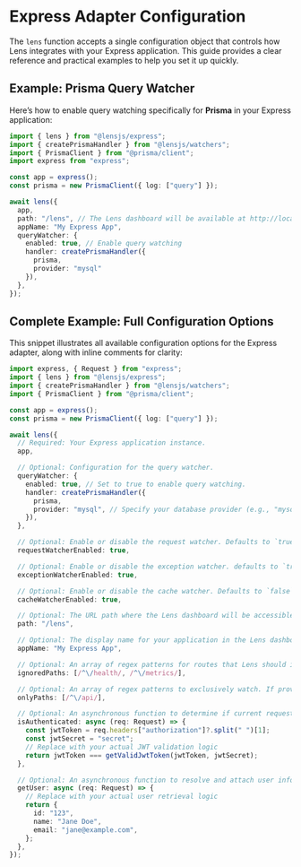# Express Adapter Configuration

The `lens` function accepts a single configuration object that controls how Lens integrates with your Express application. This guide provides a clear reference and practical examples to help you set it up quickly.

## Example: Prisma Query Watcher

Here’s how to enable query watching specifically for **Prisma** in your Express application:

```ts
import { lens } from "@lensjs/express";
import { createPrismaHandler } from "@lensjs/watchers";
import { PrismaClient } from "@prisma/client";
import express from "express";

const app = express();
const prisma = new PrismaClient({ log: ["query"] });

await lens({
  app,
  path: "/lens", // The Lens dashboard will be available at http://localhost:3000/lens
  appName: "My Express App",
  queryWatcher: {
    enabled: true, // Enable query watching
    handler: createPrismaHandler({
      prisma,
      provider: "mysql"
    }),
  },
});
```

## Complete Example: Full Configuration Options

This snippet illustrates all available configuration options for the Express adapter, along with inline comments for clarity:

```ts
import express, { Request } from "express";
import { lens } from "@lensjs/express";
import { createPrismaHandler } from "@lensjs/watchers";
import { PrismaClient } from "@prisma/client";

const app = express();
const prisma = new PrismaClient({ log: ["query"] });

await lens({
  // Required: Your Express application instance.
  app,

  // Optional: Configuration for the query watcher.
  queryWatcher: {
    enabled: true, // Set to true to enable query watching.
    handler: createPrismaHandler({
      prisma,
      provider: "mysql", // Specify your database provider (e.g., "mysql", "postgresql").
    }),
  },

  // Optional: Enable or disable the request watcher. Defaults to `true`.
  requestWatcherEnabled: true,

  // Optional: Enable or disable the exception watcher. defaults to `true`.
  exceptionWatcherEnabled: true,

  // Optional: Enable or disable the cache watcher. Defaults to `false`.
  cacheWatcherEnabled: true,

  // Optional: The URL path where the Lens dashboard will be accessible. Defaults to "/lens".
  path: "/lens",

  // Optional: The display name for your application in the Lens dashboard. Defaults to "Lens".
  appName: "My Express App",

  // Optional: An array of regex patterns for routes that Lens should ignore.
  ignoredPaths: [/^\/health/, /^\/metrics/],

  // Optional: An array of regex patterns to exclusively watch. If provided, only routes matching these patterns will be monitored.
  onlyPaths: [/^\/api/],

  // Optional: An asynchronous function to determine if current request is authenticated.
  isAuthenticated: async (req: Request) => {
    const jwtToken = req.headers["authorization"]?.split(" ")[1];
    const jwtSecret = "secret";
    // Replace with your actual JWT validation logic
    return jwtToken === getValidJwtToken(jwtToken, jwtSecret);
  },

  // Optional: An asynchronous function to resolve and attach user information to Lens events/logs.
  getUser: async (req: Request) => {
    // Replace with your actual user retrieval logic
    return {
      id: "123",
      name: "Jane Doe",
      email: "jane@example.com",
    };
  },
});
```
